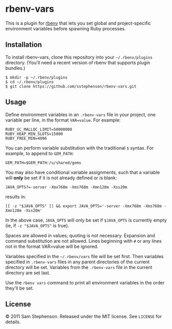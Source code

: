 # rbenv-vars

This is a plugin for [rbenv](https://github.com/sstephenson/rbenv)
that lets you set global and project-specific environment variables
before spawning Ruby processes.

## Installation

To install rbenv-vars, clone this repository into your
`~/.rbenv/plugins` directory. (You'll need a recent version of rbenv
that supports plugin bundles.)

    $ mkdir -p ~/.rbenv/plugins
    $ cd ~/.rbenv/plugins
    $ git clone https://github.com/sstephenson/rbenv-vars.git

## Usage

Define environment variables in an `.rbenv-vars` file in your project,
one variable per line, in the format `VAR=value`. For example:

    RUBY_GC_MALLOC_LIMIT=50000000
    RUBY_HEAP_MIN_SLOTS=15000
    RUBY_FREE_MIN=4096

You can perform variable substitution with the traditional `$`
syntax. For example, to append to `GEM_PATH`:

    GEM_PATH=$GEM_PATH:/u/shared/gems

You may also have conditional variable assignments, such that a
variable will **only** be set if it is not already defined or is blank:

    JAVA_OPTS?=-server -Xmx768m -Xms768m -Xmn128m -Xss20m

results in:

    [[ -z "$JAVA_OPTS" ]] && export JAVA_OPTS='-server -Xmx768m -Xms768m -Xmn128m -Xss20m'

In the above case, `JAVA_OPTS` will only be set if `$JAVA_OPTS` is
currently empty (ie, if `-z "$JAVA_OPTS"` is true).

Spaces are allowed in values; quoting is not necessary. Expansion and
command substitution are not allowed. Lines beginning with `#` or any
lines not in the format VAR=value will be ignored.

Variables specified in the `~/.rbenv/vars` file will be set
first. Then variables specified in `.rbenv-vars` files in any parent
directories of the current directory will be set. Variables from the
`.rbenv-vars` file in the current directory are set last.

Use the `rbenv vars` command to print all environment variables in the
order they'll be set.

## License

&copy; 2011 Sam Stephenson. Released under the MIT license. See
`LICENSE` for details.
